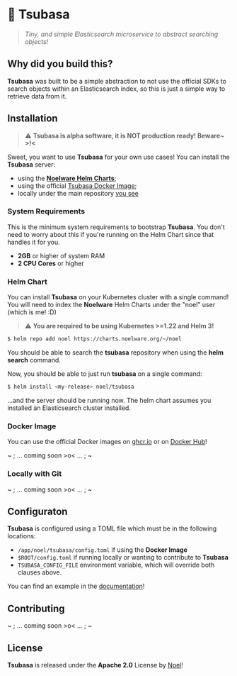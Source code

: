 # 🐇 Tsubasa
> *Tiny, and simple Elasticsearch microservice to abstract searching objects!*

## Why did you build this?
**Tsubasa** was built to be a simple abstraction to not use the official SDKs to search objects within an
Elasticsearch index, so this is just a simple way to retrieve data from it.

## Installation
> :warning: **Tsubasa is alpha software, it is NOT production ready! Beware~ >!<**

Sweet, you want to use **Tsubasa** for your own use cases! You can install the **Tsubasa** server:

- using the [**Noelware Helm Charts**](#helm-chart);
- using the official [Tsubasa Docker Image](#docker-image);
- locally under the main repository [you see](#locally-with-git)

### System Requirements
This is the minimum system requirements to bootstrap **Tsubasa**. You don't need to worry about this if
you're running on the Helm Chart since that handles it for you.

- **2GB** or higher of system RAM
- **2 CPU Cores** or higher

### Helm Chart
You can install **Tsubasa** on your Kubernetes cluster with a single command! You will need to index the
**Noelware** Helm Charts under the "noel" user (which is me! :D)

> :warning: **You are required to be using Kubernetes >=1.22 and Helm 3!**

```sh
$ helm repo add noel https://charts.noelware.org/~/noel
```

You should be able to search the **tsubasa** repository when using the **helm search** command.

Now, you should be able to just run **tsubasa** on a single command:

```sh
$ helm install <my-release> noel/tsubasa
```

...and the server should be running now. The helm chart assumes you installed an Elasticsearch cluster installed.

### Docker Image
You can use the official Docker images on [ghcr.io](https://github.com/auguwu/tsubasa/pkgs/containers/tsubasa) or on [Docker Hub](https://hub.docker.com/r/auguwu/tsubasa)!

~ ; ... coming soon >o< ... ; ~

### Locally with Git
~ ; ... coming soon >o< ... ; ~

## Configuraton
**Tsubasa** is configured using a TOML file which must be in the following locations:

- `/app/noel/tsubasa/config.toml` if using the **Docker Image**
- `$ROOT/config.toml` if running locally or wanting to contribute to **Tsubasa**
- `TSUBASA_CONFIG_FILE` environment variable, which will override both clauses above.

You can find an example in the [documentation](https://docs.floofy.dev/services/tsubasa/configuration)!

## Contributing
~ ; ... coming soon >o< ... ; ~

## License
**Tsubasa** is released under the **Apache 2.0** License by [Noel](https://floofy.dev)!
